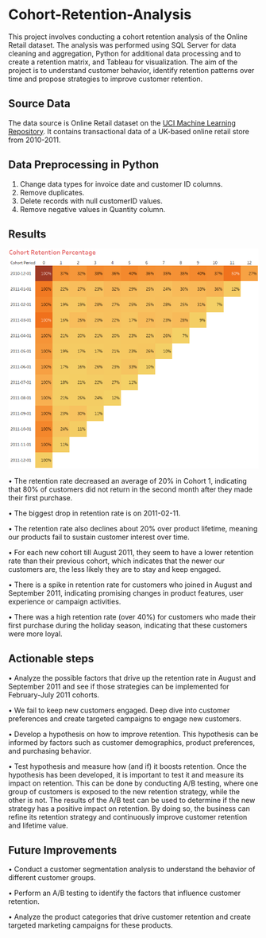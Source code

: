 # Cohort-Retention-Analysis

This project involves conducting a cohort retention analysis of the Online Retail dataset. The analysis was performed using SQL Server for data cleaning and aggregation, Python for additional data processing and to create a retention matrix, and Tableau for visualization. The aim of the project is to understand customer behavior, identify retention patterns over time and propose strategies to improve customer retention.


## Source Data

The data source is Online Retail dataset on the [UCI Machine Learning Repository](https://archive.ics.uci.edu/ml/datasets/Online+Retail). It contains transactional data of a UK-based online retail store from 2010-2011.


## Data Preprocessing in Python

1.    Change data types for invoice date and customer ID columns.
2.    Remove duplicates.
3.    Delete records with null customerID values.
2.    Remove negative values in Quantity column.


## Results

![alt text](https://github.com/QiujiaGuo/Cohort-Retention-Analysis/blob/main/Cohort%20Retention%20Matrix.PNG)

•	The retention rate decreased an average of 20% in Cohort 1, indicating that 80% of customers did not return in the second month after they made their first purchase.

•	The biggest drop in retention rate is on 2011-02-11.

•	The retention rate also declines about 20% over product lifetime, meaning our products fail to sustain customer interest over time.

•	For each new cohort till August 2011, they seem to have a lower retention rate than their previous cohort, which indicates that the newer our customers are, the less likely they are to stay and keep engaged.

•	There is a spike in retention rate for customers who joined in August and September 2011, indicating promising changes in product features, user experience or campaign activities.

•	There was a high retention rate (over 40%) for customers who made their first purchase during the holiday season, indicating that these customers were more loyal.


## Actionable steps

•	Analyze the possible factors that drive up the retention rate in August and September 2011 and see if those strategies can be implemented for February-July 2011 cohorts.

•	We fail to keep new customers engaged. Deep dive into customer preferences and create targeted campaigns to engage new customers.

•	Develop a hypothesis on how to improve retention.
  This hypothesis can be informed by factors such as customer demographics, product preferences, and purchasing behavior.
  
•	Test hypothesis and measure how (and if) it boosts retention.
  Once the hypothesis has been developed, it is important to test it and measure its impact on retention. This can be done by conducting A/B testing, where one group of customers is exposed to the new retention strategy, while the other is not. The results of the A/B test can be used to determine if the new strategy has a positive impact on retention. By doing so, the business can refine its retention strategy and continuously improve customer retention and lifetime value.


## Future Improvements

•	Conduct a customer segmentation analysis to understand the behavior of different customer groups.

•	Perform an A/B testing to identify the factors that influence customer retention.

•	Analyze the product categories that drive customer retention and create targeted marketing campaigns for these products.
